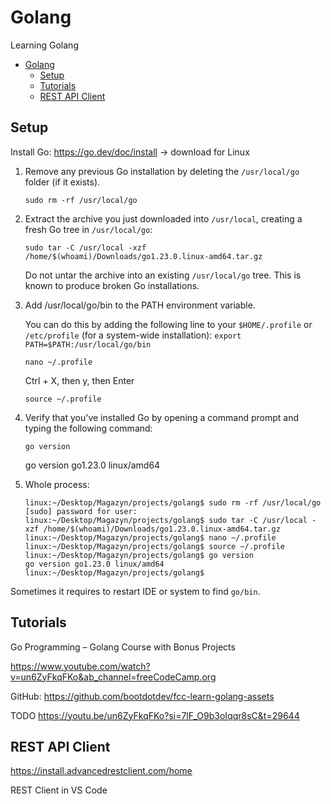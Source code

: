 # Golang

Learning Golang

- [Golang](#golang)
  - [Setup](#setup)
  - [Tutorials](#tutorials)
  - [REST API Client](#rest-api-client)

## Setup

Install Go: https://go.dev/doc/install -> download for Linux

1. Remove any previous Go installation by deleting the `/usr/local/go` folder (if it exists).

    ```
    sudo rm -rf /usr/local/go
    ```

2. Extract the archive you just downloaded into `/usr/local`, creating a fresh Go tree in `/usr/local/go`:

    ```
    sudo tar -C /usr/local -xzf /home/$(whoami)/Downloads/go1.23.0.linux-amd64.tar.gz
    ```

    Do not untar the archive into an existing `/usr/local/go` tree. This is known to produce broken Go installations.

3. Add /usr/local/go/bin to the PATH environment variable.

    You can do this by adding the following line to your `$HOME/.profile` or `/etc/profile` (for a system-wide installation): `export PATH=$PATH:/usr/local/go/bin`

    ```
    nano ~/.profile
    ```

    Ctrl + X, then y, then Enter

    ```
    source ~/.profile
    ```

4. Verify that you've installed Go by opening a command prompt and typing the following command:

    ```
    go version
    ```

    go version go1.23.0 linux/amd64

5. Whole process:

    ```
    linux:~/Desktop/Magazyn/projects/golang$ sudo rm -rf /usr/local/go
    [sudo] password for user:
    linux:~/Desktop/Magazyn/projects/golang$ sudo tar -C /usr/local -xzf /home/$(whoami)/Downloads/go1.23.0.linux-amd64.tar.gz
    linux:~/Desktop/Magazyn/projects/golang$ nano ~/.profile
    linux:~/Desktop/Magazyn/projects/golang$ source ~/.profile
    linux:~/Desktop/Magazyn/projects/golang$ go version
    go version go1.23.0 linux/amd64
    linux:~/Desktop/Magazyn/projects/golang$
    ```

Sometimes it requires to restart IDE or system to find `go/bin`.

## Tutorials

Go Programming – Golang Course with Bonus Projects

https://www.youtube.com/watch?v=un6ZyFkqFKo&ab_channel=freeCodeCamp.org

GitHub: https://github.com/bootdotdev/fcc-learn-golang-assets

TODO https://youtu.be/un6ZyFkqFKo?si=7lF_O9b3oIqqr8sC&t=29644

## REST API Client

https://install.advancedrestclient.com/home

REST Client in VS Code
